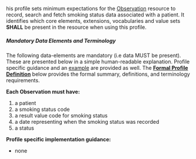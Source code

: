 


his profile sets minimum expectations for the [Observation] resource to record, search and fetch smoking status data associated with a patient. It identifies which core elements, extensions, vocabularies and value sets **SHALL** be present in the resource when using this profile.


##### Mandatory Data Elements and Terminology


The following data-elements are mandatory (i.e data MUST be present). These are presented below in a simple human-readable explanation.  Profile specific guidance and an [example](#example) are provided as well.  The [**Formal Profile Definition**](#profile) below provides the  formal summary, definitions, and  terminology requirements.  

**Each Observation must have:**

1.  a patient
1.  a smoking status code
1.  a result value code for smoking status
1.  a date representing when the smoking status was recorded
1.  a status

**Profile specific implementation guidance:**

* none

[Observation]: http://hl7-fhir.github.io/observation.html
